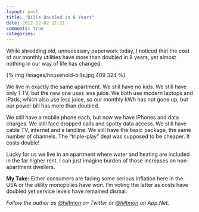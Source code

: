 ```yaml
---
layout: post
title: "Bills Doubled in 8 Years"
date: 2012-12-02 11:21
comments: true
categories: 
---
```


While shredding old, unnecessary paperwork today, I noticed that the cost of our monthly utilities have more than doubled in 8 years, yet almost nothing in our way of life has changed.

{% img /images/household-bills.jpg 409 324 %}

We live in exactly the same apartment. We still have no kids. We still have only 1 TV, but the new one uses less juice. We both use modern laptops and iPads, which also use less juice, so our monthly kWh has not gone up, but our power bill has more than doubled.

We still have a mobile phone each, but now we have iPhones and data charges. We still face dropped calls and spotty data access. We still have cable TV, internet and a landline. We still have the basic package, the same number of channels. The “triple-play” deal was supposed to be cheaper. It costs double!

Lucky for us we live in an apartment where water and heating are included in the far higher rent. I can just imagine burden of those increases on non-apartment dwellers.

**My Take:** Either consumers are facing some serious inflation here in the USA or the utility monopolies have won. I’m voting the latter as costs have doubled yet service levels have remained dismal.

*Follow the author as [@hiltmon](http://twitter.com/hiltmon) on Twitter or [@hiltmon](http://alpha.app.net/hiltmon) on App.Net.*
